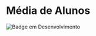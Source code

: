 # Média de Alunos

![Badge em Desenvolvimento](http://img.shields.io/static/v1?label=STATUS&message=EM%20DESENVOLVIMENTO&color=GREEN&style=for-the-badge)

<p Projeto criado na disciplina de Introdução à Programação de Computadores, onde utilizamos a linguagem em Python para desenvolver um programa que realiza a validação da média de alunos através de 3 atividades realizadas e 1 prova regular.>
